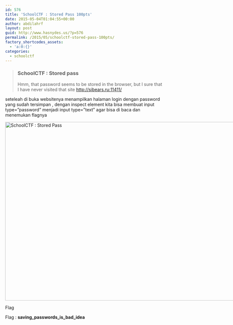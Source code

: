 ```yaml
---
id: 576
title: 'SchoolCTF : Stored Pass 100pts'
date: 2015-05-04T01:04:55+00:00
author: abdilahrf
layout: post
guid: http://www.hasnydes.us/?p=576
permalink: /2015/05/schoolctf-stored-pass-100pts/
factory_shortcodes_assets:
  - 'a:0:{}'
categories:
  - schoolctf
---
```

> ### SchoolCTF : Stored pass
> 
> Hmm, that password seems to be stored in the browser, but I sure that I have never visited that site <a href="http://sibears.ru:11411/" target="_blank">http://sibears.ru:11411/</a>

<!--more-->

seteleah di buka websitenya menampilkan halaman login dengan password yang sudah tersimpan , dengan inspect element kita bisa membuat input type=&#8221;password&#8221; menjadi input type=&#8221;text&#8221; agar bisa di baca dan menemukan flagnya

<div id="attachment_577" style="width: 929px" class="wp-caption aligncenter">
  <a href="http://www.hasnydes.us/wp-content/uploads/2015/05/flag6.png"><img class="size-full wp-image-577" src="http://www.hasnydes.us/wp-content/uploads/2015/05/flag6.png" alt="SchoolCTF : Stored Pass" width="919" height="575" /></a>
  
  <p class="wp-caption-text">
    Flag
  </p>
</div>

Flag : **saving\_passwords\_is\_bad\_idea**